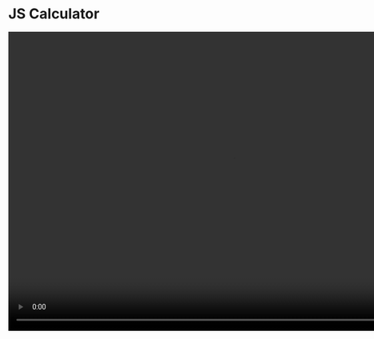 # JS Calculator

<video src="./assets/Grabación de pantalla 2024-07-25 a las 20.24.01.mp4" width=900rem height=600rem alt="Calculator" controls />

JS Calculator is a simple and easy-to-use calculator application developed with JavaScript,
HTML5, and CSS3. This calculator allows you to perform basic arithmetic operations such as
addition, subtraction, multiplication, and division.

## Features

-Addition
Subtraction
-Multiplication
-Division
-Intuitive and responsive user interface

## Instalación

1-Clone the repository:

git clone https://github.com/your-username/js-calculator.git

2-Navigate to the project directory:

cd js-calculator

## Usage

1-Open the index.html file in your preferred web browser.

2-Use the calculator as you would with any other calculator.

## Author
Javier Martin Ruiz

## License

This project is licensed under the MIT License. For more details, see the LICENSE file.

